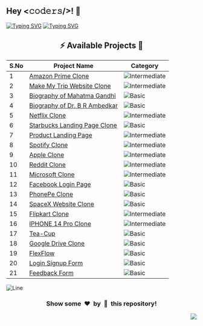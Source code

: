 <h2>Hey <𝚌𝚘𝚍𝚎𝚛𝚜/>! 👋</h2>

[![Typing SVG](https://readme-typing-svg.herokuapp.com?font=Fira+Code&size=60&pause=1000&center=true&vCenter=true&multiline=true&width=1000&height=100&lines=FRONT-END+PROJECTS)](https://git.io/typing-svg)
[![Typing SVG](https://readme-typing-svg.demolab.com?font=Comfortaa&size=65&pause=400&color=18b8d0&center=true&vCenter=true&width=2000&height=200&lines=BASIC+LEVEL+PROJECTS;INTERMEDIATE+LEVEL+PROJECTS;ADVANCED+LEVEL+PROJECTS)](https://git.io/typing-svg)


<div align="center">

## :zap: Available Projects 🎉
<!-- Rules to Add project are as follows:

1. Attach the project name as shown below or you can refer from the README file of Vanilla-JS.
[To Do List](./Basic/To-Do-List)

2. If alignment is distorted, i will manage it. You have just added you project here according to serial number. 

3. Add the category of the project using the provided links below here, according to your project.

![Basic](https://img.shields.io/badge/Basic-00FF00?style=for-the-badge) 
![Intermediate](https://img.shields.io/badge/Intermediate-FFD700?style=for-the-badge) 
![Advanced](https://img.shields.io/badge/Advanced-FF0000?style=for-the-badge) 

-->


| S.No  | Project Name | Category |
|-------|--------------|----------|
|   1   | [Amazon Prime Clone](./Intermediate/Amazon-Prime-Clone) | ![Intermediate](https://img.shields.io/badge/Intermediate-FFD700?style=for-the-badge) |
|   2   | [Make My Trip Website Clone](./Intermediate/MakeMyTrip-website-clone) | ![Intermediate](https://img.shields.io/badge/Intermediate-FFD700?style=for-the-badge) |
|   3   | [Biography of Mahatma Gandhi](./Basic/Biography-Mahatma-Gandhi) | ![Basic](https://img.shields.io/badge/Basic-00FF00?style=for-the-badge) |
|   4   | [Biography of Dr. B R Ambedkar](./Basic/Biography-BR-Ambedkar) | ![Basic](https://img.shields.io/badge/Basic-00FF00?style=for-the-badge) |
|   5   | [Netflix Clone](./Intermediate/Netflix-Clone) | ![Intermediate](https://img.shields.io/badge/Intermediate-FFD700?style=for-the-badge) |
|   6   | [Starbucks Landing Page Clone](./Basic/Starbucks-Landing-page) | ![Basic](https://img.shields.io/badge/Basic-00FF00?style=for-the-badge) |
|   7   | [Product Landing Page](./Intermediate/Product-Landing-Page ) | ![Intermediate](https://img.shields.io/badge/Intermediate-FFD700?style=for-the-badge) |
|   8   | [Spotify Clone](./Intermediate/Spotify-Clone) | ![Intermediate](https://img.shields.io/badge/Intermediate-FFD700?style=for-the-badge) |
|   9   | [Apple Clone](./Intermediate/Apple-Clone ) | ![Intermediate](https://img.shields.io/badge/Intermediate-FFD700?style=for-the-badge) |
|   10  | [Reddit Clone](./Intermediate/Reddit-Clone) | ![Intermediate](https://img.shields.io/badge/Intermediate-FFD700?style=for-the-badge) |
|   11  | [Microsoft Clone](./Intermediate/Microsoft-Clone) | ![Intermediate](https://img.shields.io/badge/Intermediate-FFD700?style=for-the-badge) |
|   12  | [Facebook Login Page](./Basic/Facebook-Login-Page) | ![Basic](https://img.shields.io/badge/Basic-00FF00?style=for-the-badge) |
|   13  | [PhonePe Clone](./Basic/PhonePe/) | ![Basic](https://img.shields.io/badge/Basic-00FF00?style=for-the-badge) |
|   14  | [SpaceX Website Clone](./Basic/SpaceX-Website-Clone/) | ![Basic](https://img.shields.io/badge/Basic-00FF00?style=for-the-badge) |
|   15  | [Flipkart Clone](./Intermediate/Flipkart-Clone) | ![Intermediate](https://img.shields.io/badge/Intermediate-FFD700?style=for-the-badge) |
|   16  | [IPHONE 14 Pro Clone](./Intermediate/IPHONE-14-Pro-Clone)| ![Intermediate](https://img.shields.io/badge/Intermediate-FFD700?style=for-the-badge) |
|   17  | [Tea-Cup](./Basic/Animated-Tea-Cup) | ![Basic](https://img.shields.io/badge/Basic-00FF00?style=for-the-badge) |
|   18  | [Google Drive Clone](./Basic/Google-Drive-Clone/) | ![Basic](https://img.shields.io/badge/Basic-00FF00?style=for-the-badge) |
|   19  | [FlexFlow](./Basic//FlexFlow) | ![Basic](https://img.shields.io/badge/Basic-00FF00?style=for-the-badge) |
|   20  | [Login Signup Form](./Basic//Login-Signup-Form) | ![Basic](https://img.shields.io/badge/Basic-00FF00?style=for-the-badge) |
|   21  | [Feedback Form](./Basic//Feedback-Form) | ![Basic](https://img.shields.io/badge/Basic-00FF00?style=for-the-badge) |

</div>


![Line](https://github.com/Avdhesh-Varshney/WebMasterLog/assets/114330097/4b78510f-a941-45f8-a9d5-80ed0705e847)

<div align="center">
	<h3>Show some &nbsp;❤️&nbsp; by &nbsp;🌟&nbsp; this repository!</h3>
</div>
<a href="#top"><img src="https://img.shields.io/badge/-Back%20to%20Top-red?style=for-the-badge" align="right"/></a>
